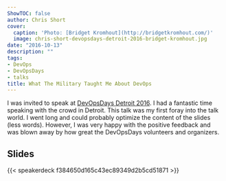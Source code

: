 ```yaml
---
ShowTOC: false
author: Chris Short
cover:
  caption: 'Photo: [Bridget Kromhout](http://bridgetkromhout.com/)'
  image: chris-short-devopsdays-detroit-2016-bridget-kromhout.jpg
date: "2016-10-13"
description: ""
tags:
- DevOps
- DevOpsDays
- talks
title: What The Military Taught Me About DevOps
---
```


I was invited to speak at [DevOpsDays Detroit 2016](https://www.devopsdays.org/events/2016-detroit/program/what-the-military-taught-me/). I had a fantastic time speaking with the crowd in Detroit. This talk was my first foray into the talk world. I went long and could probably optimize the content of the slides (less words). However, I was very happy with the positive feedback and was blown away by how great the DevOpsDays volunteers and organizers.

## Slides

{{< speakerdeck f384650d165c43ec89349d2b5cd51871 >}}

